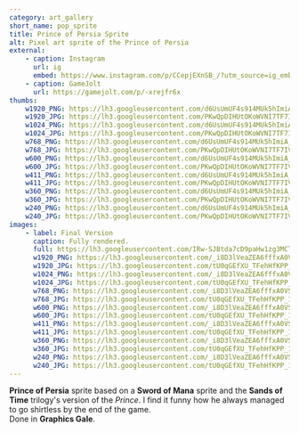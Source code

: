 ```yaml
---
category: art_gallery
short_name: pop_sprite
title: Prince of Persia Sprite
alt: Pixel art sprite of the Prince of Persia
external:
    - caption: Instagram
      url: ig
      embed: https://www.instagram.com/p/CCepjEXnSB_/?utm_source=ig_embed&amp;utm_campaign=loading
    - caption: GameJolt
      url: https://gamejolt.com/p/-xrejfr6x
thumbs:
    w1920_PNG: https://lh3.googleusercontent.com/d6UsUmUF4s914MUk5hImiA_-0-IYXY2MyqY7CtuqMBF8JXuS9LjYAfdrmhMuOn48Ua1MqwtfVBK2BNL96ngjEzZbGRxcf1rEj3MlvzD6oL-WB-WmHADWdUxt6I9GFKaSV32liYZjZQ=w355
    w1920_JPG: https://lh3.googleusercontent.com/PKwQpDIHUtOKoWVNI7TF7IV6gDiMlPm-DS5YPYqfGfuO8-2FlEZkNtyUDApXdJL_M-PZcHCm2qhXOoCgLx12jUHLpeJvFiA_JmLq8tf_6BNSo1wBrzRqQCBT33OXIvT-4KXCa6VDBw=w355
    w1024_PNG: https://lh3.googleusercontent.com/d6UsUmUF4s914MUk5hImiA_-0-IYXY2MyqY7CtuqMBF8JXuS9LjYAfdrmhMuOn48Ua1MqwtfVBK2BNL96ngjEzZbGRxcf1rEj3MlvzD6oL-WB-WmHADWdUxt6I9GFKaSV32liYZjZQ=w284
    w1024_JPG: https://lh3.googleusercontent.com/PKwQpDIHUtOKoWVNI7TF7IV6gDiMlPm-DS5YPYqfGfuO8-2FlEZkNtyUDApXdJL_M-PZcHCm2qhXOoCgLx12jUHLpeJvFiA_JmLq8tf_6BNSo1wBrzRqQCBT33OXIvT-4KXCa6VDBw=w284
    w768_PNG: https://lh3.googleusercontent.com/d6UsUmUF4s914MUk5hImiA_-0-IYXY2MyqY7CtuqMBF8JXuS9LjYAfdrmhMuOn48Ua1MqwtfVBK2BNL96ngjEzZbGRxcf1rEj3MlvzD6oL-WB-WmHADWdUxt6I9GFKaSV32liYZjZQ=w213
    w768_JPG: https://lh3.googleusercontent.com/PKwQpDIHUtOKoWVNI7TF7IV6gDiMlPm-DS5YPYqfGfuO8-2FlEZkNtyUDApXdJL_M-PZcHCm2qhXOoCgLx12jUHLpeJvFiA_JmLq8tf_6BNSo1wBrzRqQCBT33OXIvT-4KXCa6VDBw=w213
    w600_PNG: https://lh3.googleusercontent.com/d6UsUmUF4s914MUk5hImiA_-0-IYXY2MyqY7CtuqMBF8JXuS9LjYAfdrmhMuOn48Ua1MqwtfVBK2BNL96ngjEzZbGRxcf1rEj3MlvzD6oL-WB-WmHADWdUxt6I9GFKaSV32liYZjZQ=w166
    w600_JPG: https://lh3.googleusercontent.com/PKwQpDIHUtOKoWVNI7TF7IV6gDiMlPm-DS5YPYqfGfuO8-2FlEZkNtyUDApXdJL_M-PZcHCm2qhXOoCgLx12jUHLpeJvFiA_JmLq8tf_6BNSo1wBrzRqQCBT33OXIvT-4KXCa6VDBw=w166
    w411_PNG: https://lh3.googleusercontent.com/d6UsUmUF4s914MUk5hImiA_-0-IYXY2MyqY7CtuqMBF8JXuS9LjYAfdrmhMuOn48Ua1MqwtfVBK2BNL96ngjEzZbGRxcf1rEj3MlvzD6oL-WB-WmHADWdUxt6I9GFKaSV32liYZjZQ=w114
    w411_JPG: https://lh3.googleusercontent.com/PKwQpDIHUtOKoWVNI7TF7IV6gDiMlPm-DS5YPYqfGfuO8-2FlEZkNtyUDApXdJL_M-PZcHCm2qhXOoCgLx12jUHLpeJvFiA_JmLq8tf_6BNSo1wBrzRqQCBT33OXIvT-4KXCa6VDBw=w114
    w360_PNG: https://lh3.googleusercontent.com/d6UsUmUF4s914MUk5hImiA_-0-IYXY2MyqY7CtuqMBF8JXuS9LjYAfdrmhMuOn48Ua1MqwtfVBK2BNL96ngjEzZbGRxcf1rEj3MlvzD6oL-WB-WmHADWdUxt6I9GFKaSV32liYZjZQ=w100
    w360_JPG: https://lh3.googleusercontent.com/PKwQpDIHUtOKoWVNI7TF7IV6gDiMlPm-DS5YPYqfGfuO8-2FlEZkNtyUDApXdJL_M-PZcHCm2qhXOoCgLx12jUHLpeJvFiA_JmLq8tf_6BNSo1wBrzRqQCBT33OXIvT-4KXCa6VDBw=w100
    w240_PNG: https://lh3.googleusercontent.com/d6UsUmUF4s914MUk5hImiA_-0-IYXY2MyqY7CtuqMBF8JXuS9LjYAfdrmhMuOn48Ua1MqwtfVBK2BNL96ngjEzZbGRxcf1rEj3MlvzD6oL-WB-WmHADWdUxt6I9GFKaSV32liYZjZQ=w66
    w240_JPG: https://lh3.googleusercontent.com/PKwQpDIHUtOKoWVNI7TF7IV6gDiMlPm-DS5YPYqfGfuO8-2FlEZkNtyUDApXdJL_M-PZcHCm2qhXOoCgLx12jUHLpeJvFiA_JmLq8tf_6BNSo1wBrzRqQCBT33OXIvT-4KXCa6VDBw=w66
images:
    - label: Final Version
      caption: Fully rendered.
      full: https://lh3.googleusercontent.com/IRw-SJBtda7cD9paHw1zg3MCTFG_pucPxH4NDmpljU5XThoNso-OM96qy6RH-doNamw_w9QQMMiwlfxnpdUldH4fs9mvI3ottVBitgPDUBnyMbcyv-sVX_xyHKEUM5T6RkjNrglYeQ=w1080-h1080
      w1920_PNG: https://lh3.googleusercontent.com/_i8D3lVeaZEA6fffxA0VSW992QFBYhYXCOItY5OolCmWnD30SqoibTSnZFyUAD_AYzEiGv81wi03feOzpRbP9kCRhVKqMy3kUjF4MZXP25GGUT1c89OWZ29E4DhClumNEA4YglvDvw=w850
      w1920_JPG: https://lh3.googleusercontent.com/tU0qGEfXU_TFehHfKPP_1Zvx_GqjJNC2krxvbNz3r03ZUplQJhYs4eOC-m_Q-Fay2oHIUlXg42yyrZvJrs0o6i4XN3XzsadbqzxcJuAdnLZ2zpOf8BhfJCL5sNFwgJ0qBxhM75pqwg=w850
      w1024_PNG: https://lh3.googleusercontent.com/_i8D3lVeaZEA6fffxA0VSW992QFBYhYXCOItY5OolCmWnD30SqoibTSnZFyUAD_AYzEiGv81wi03feOzpRbP9kCRhVKqMy3kUjF4MZXP25GGUT1c89OWZ29E4DhClumNEA4YglvDvw=w711
      w1024_JPG: https://lh3.googleusercontent.com/tU0qGEfXU_TFehHfKPP_1Zvx_GqjJNC2krxvbNz3r03ZUplQJhYs4eOC-m_Q-Fay2oHIUlXg42yyrZvJrs0o6i4XN3XzsadbqzxcJuAdnLZ2zpOf8BhfJCL5sNFwgJ0qBxhM75pqwg=w711
      w768_PNG: https://lh3.googleusercontent.com/_i8D3lVeaZEA6fffxA0VSW992QFBYhYXCOItY5OolCmWnD30SqoibTSnZFyUAD_AYzEiGv81wi03feOzpRbP9kCRhVKqMy3kUjF4MZXP25GGUT1c89OWZ29E4DhClumNEA4YglvDvw=w533
      w768_JPG: https://lh3.googleusercontent.com/tU0qGEfXU_TFehHfKPP_1Zvx_GqjJNC2krxvbNz3r03ZUplQJhYs4eOC-m_Q-Fay2oHIUlXg42yyrZvJrs0o6i4XN3XzsadbqzxcJuAdnLZ2zpOf8BhfJCL5sNFwgJ0qBxhM75pqwg=w533
      w600_PNG: https://lh3.googleusercontent.com/_i8D3lVeaZEA6fffxA0VSW992QFBYhYXCOItY5OolCmWnD30SqoibTSnZFyUAD_AYzEiGv81wi03feOzpRbP9kCRhVKqMy3kUjF4MZXP25GGUT1c89OWZ29E4DhClumNEA4YglvDvw=w416
      w600_JPG: https://lh3.googleusercontent.com/tU0qGEfXU_TFehHfKPP_1Zvx_GqjJNC2krxvbNz3r03ZUplQJhYs4eOC-m_Q-Fay2oHIUlXg42yyrZvJrs0o6i4XN3XzsadbqzxcJuAdnLZ2zpOf8BhfJCL5sNFwgJ0qBxhM75pqwg=w416
      w411_PNG: https://lh3.googleusercontent.com/_i8D3lVeaZEA6fffxA0VSW992QFBYhYXCOItY5OolCmWnD30SqoibTSnZFyUAD_AYzEiGv81wi03feOzpRbP9kCRhVKqMy3kUjF4MZXP25GGUT1c89OWZ29E4DhClumNEA4YglvDvw=w285
      w411_JPG: https://lh3.googleusercontent.com/tU0qGEfXU_TFehHfKPP_1Zvx_GqjJNC2krxvbNz3r03ZUplQJhYs4eOC-m_Q-Fay2oHIUlXg42yyrZvJrs0o6i4XN3XzsadbqzxcJuAdnLZ2zpOf8BhfJCL5sNFwgJ0qBxhM75pqwg=w285
      w360_PNG: https://lh3.googleusercontent.com/_i8D3lVeaZEA6fffxA0VSW992QFBYhYXCOItY5OolCmWnD30SqoibTSnZFyUAD_AYzEiGv81wi03feOzpRbP9kCRhVKqMy3kUjF4MZXP25GGUT1c89OWZ29E4DhClumNEA4YglvDvw=w250
      w360_JPG: https://lh3.googleusercontent.com/tU0qGEfXU_TFehHfKPP_1Zvx_GqjJNC2krxvbNz3r03ZUplQJhYs4eOC-m_Q-Fay2oHIUlXg42yyrZvJrs0o6i4XN3XzsadbqzxcJuAdnLZ2zpOf8BhfJCL5sNFwgJ0qBxhM75pqwg=w250
      w240_PNG: https://lh3.googleusercontent.com/_i8D3lVeaZEA6fffxA0VSW992QFBYhYXCOItY5OolCmWnD30SqoibTSnZFyUAD_AYzEiGv81wi03feOzpRbP9kCRhVKqMy3kUjF4MZXP25GGUT1c89OWZ29E4DhClumNEA4YglvDvw=w166
      w240_JPG: https://lh3.googleusercontent.com/tU0qGEfXU_TFehHfKPP_1Zvx_GqjJNC2krxvbNz3r03ZUplQJhYs4eOC-m_Q-Fay2oHIUlXg42yyrZvJrs0o6i4XN3XzsadbqzxcJuAdnLZ2zpOf8BhfJCL5sNFwgJ0qBxhM75pqwg=w166
---
```


**Prince of Persia** sprite based on a **Sword of Mana** sprite and the **Sands of Time** trilogy's version of the *Prince*. I find it funny how he always managed to go shirtless by the end of the game.  
Done in **Graphics Gale**.
